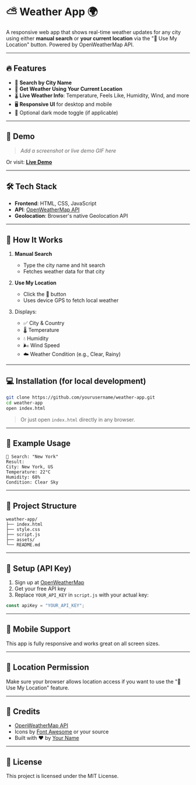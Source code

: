 # ⛅ Weather App 🌍

A responsive web app that shows real-time weather updates for any city using either **manual search** or **your current location** via the "📍 Use My Location" button. Powered by OpenWeatherMap API.

---

## 🔥 Features

- 🔎 **Search by City Name**  
- 📍 **Get Weather Using Your Current Location**  
- 🌡️ **Live Weather Info**: Temperature, Feels Like, Humidity, Wind, and more  
- 🖥️ **Responsive UI** for desktop and mobile  
- 🌙 Optional dark mode toggle (if applicable)

---

## 📸 Demo

> _Add a screenshot or live demo GIF here_

Or visit: **[Live Demo](https://your-live-demo-link.com)**

---

## 🛠 Tech Stack

- **Frontend**: HTML, CSS, JavaScript  
- **API**: [OpenWeatherMap API](https://openweathermap.org/api)  
- **Geolocation**: Browser's native Geolocation API

---

## 🚀 How It Works

1. **Manual Search**  
   - Type the city name and hit search  
   - Fetches weather data for that city

2. **Use My Location**  
   - Click the 📍 button  
   - Uses device GPS to fetch local weather

3. Displays:
   - ✅ City & Country  
   - 🌡️ Temperature  
   - 💧 Humidity  
   - 🌬️ Wind Speed  
   - ☁️ Weather Condition (e.g., Clear, Rainy)

---

## 💻 Installation (for local development)

```bash
git clone https://github.com/yourusername/weather-app.git
cd weather-app
open index.html
```

> Or just open `index.html` directly in any browser.

---

## 🧪 Example Usage

```
🔎 Search: "New York"
Result:
City: New York, US
Temperature: 22°C
Humidity: 68%
Condition: Clear Sky
```

---

## 📁 Project Structure

```
weather-app/
├── index.html
├── style.css
├── script.js
├── assets/
└── README.md
```

---

## 🔐 Setup (API Key)

1. Sign up at [OpenWeatherMap](https://openweathermap.org/)  
2. Get your free API key  
3. Replace `YOUR_API_KEY` in `script.js` with your actual key:

```javascript
const apiKey = "YOUR_API_KEY";
```

---

## 📱 Mobile Support

This app is fully responsive and works great on all screen sizes.

---

## 🧭 Location Permission

Make sure your browser allows location access if you want to use the "📍 Use My Location" feature.

---

## 🙌 Credits

- [OpenWeatherMap API](https://openweathermap.org/api)  
- Icons by [Font Awesome](https://fontawesome.com/) or your source  
- Built with ❤️ by [Your Name](https://github.com/yourusername)

---

## 📄 License

This project is licensed under the MIT License.
